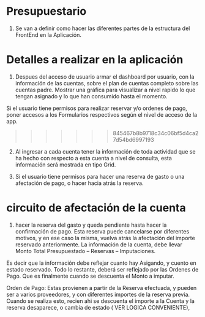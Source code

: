 ﻿Presupuestario
==============

1) Se van a definir como hacer las diferentes partes de la estructura del FrontEnd en la Aplicación.

Detalles a realizar en la aplicación
=====================================

1. Despues del acceso de usuario armar el dashboard por usuario, con la información de las cuentas, sobre el plan de cuentas completo sobre las cuentas padre. Mostrar una gráfica para visualizar a nivel rapido lo que tengan asignado y lo que han consumido hasta el momento.

Si el usuario tiene permisos para realizar reservar y/o ordenes de pago, poner accesos a los Formularios respectivos según el nivel de acceso de la app.
>>>>>>> 845467b8b9718c34c06bf5d4ca27d54bd6997193

2. Al ingresar a cada cuenta tener la información de toda actividad que se ha hecho con respecto a esta cuenta a nivel de consulta, esta información será mostrada en tipo Grid.

3. Si el usuario tiene permisos para hacer una reserva de gasto o una afectación de pago, o hacer hacia atrás la reserva.

circuito de afectación de la cuenta
====================================

1. hacer la reserva del gasto y queda pendiente hasta hacer la confirmación de pago. Esta reserva puede cancelarse por diferentes motivos, y en ese caso la misma, vuelva atrás la afectación del importe reservado anteriormente.
La información de la cuenta, debe llevar Monto Total Presupuestado – Reservas – Imputaciones.

Es decir que la información debe reflejar cuanto hay Asigando, y cuento en estado reservado. Todo lo restante, deberá ser reflejado por las Ordenes de Pago. Que es finalmente cuando se descuenta el Monto a imputar.

Orden de Pago: Estas provienen a partir de la Reserva efectuada, y pueden ser a varios proveedores, y con diferentes importes de la reserva previa. Cuando se realiza esto, recien ahi se descuenta el importe a la Cuenta y la reserva desaparece, o cambia de estado ( VER LOGICA CONVENIENTE),